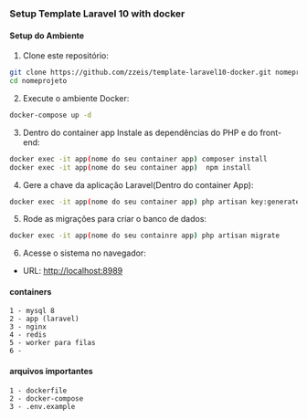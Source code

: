 
### Setup Template Laravel 10 with docker 


#### Setup do Ambiente

1. Clone este repositório:
```bash
git clone https://github.com/zzeis/template-laravel10-docker.git nomeprojeto
cd nomeprojeto
```
2. Execute o ambiente Docker:
```bash 
docker-compose up -d
```

3.  Dentro do container app Instale as dependências do PHP e do front-end:

```bash
docker exec -it app(nome do seu container app) composer install
docker exec -it app(nome do seu container app)  npm install
```

4.  Gere a chave da aplicação Laravel(Dentro do container App):

```bash
docker exec -it app(nome do seu container app) php artisan key:generate
```

5. Rode as migrações para criar o banco de dados:

```bash
docker exec -it app(nome do seu containre app) php artisan migrate
```

6. Acesse o sistema no navegador:

-   URL: [http://localhost:8989](http://localhost:8989)

#### containers

    1 - mysql 8
    2 - app (laravel)
    3 - nginx
    4 - redis
    5 - worker para filas
    6 -

#### arquivos importantes 

    1 - dockerfile 
    2 - docker-compose 
    3 - .env.example
